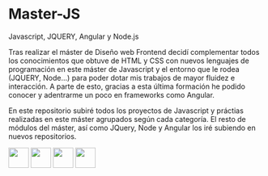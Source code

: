 # Master-JS
Javascript, JQUERY, Angular y Node.js

Tras realizar el máster de Diseño web Frontend decidí complementar todos los conocimientos que obtuve de HTML y CSS con nuevos lenguajes de programación en este máster de Javascript y el entorno que le rodea (JQUERY, Node...) para poder dotar mis trabajos de mayor fluidez e interacción. A parte de esto, gracias a esta última formación he podido conocer y adentrarme un poco en frameworks como Angular. 

En este repositorio subiré todos los proyectos de Javascript y práctias realizadas en este máster agrupados según cada categoría. El resto de módulos del máster, así como JQuery, Node y Angular los iré subiendo en nuevos repositorios.

<p align="left">
<img src="https://cdn.jsdelivr.net/gh/devicons/devicon/icons/javascript/javascript-original.svg" width="40" height="40"/>
<img src="https://cdn.jsdelivr.net/gh/devicons/devicon/icons/jquery/jquery-plain-wordmark.svg" width="40" height="40"/>
<img src="https://cdn.jsdelivr.net/gh/devicons/devicon/icons/nodejs/nodejs-original.svg" width="40" height="40"/>
<img src="https://cdn.jsdelivr.net/gh/devicons/devicon/icons/angularjs/angularjs-original.svg" width="40" height="40"/>
</p>
